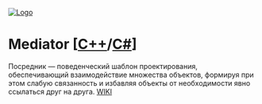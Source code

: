 [![Logo](https://raw.githubusercontent.com/ogycode/DesignPatterns/master/merch/mediator.PNG)](https://github.com/ogycode/DesignPatterns/tree/master/src/BehavioralPatterns/Mediator)

# Mediator [[C++](https://github.com/ogycode/DesignPatterns/blob/master/src/BehavioralPatterns/Mediator/MediatorCPP/MediatorCPP/MediatorCPP.cpp)/[C#](https://github.com/ogycode/DesignPatterns/blob/master/src/BehavioralPatterns/Mediator/MediatorCSharp/MediatorCSharp/Program.cs)]
Посредник — поведенческий шаблон проектирования, обеспечивающий взаимодействие множества объектов, формируя при этом слабую связанность и избавляя объекты от необходимости явно ссылаться друг на друга. [WIKI](https://ru.wikipedia.org/wiki/%D0%9F%D0%BE%D1%81%D1%80%D0%B5%D0%B4%D0%BD%D0%B8%D0%BA_(%D1%88%D0%B0%D0%B1%D0%BB%D0%BE%D0%BD_%D0%BF%D1%80%D0%BE%D0%B5%D0%BA%D1%82%D0%B8%D1%80%D0%BE%D0%B2%D0%B0%D0%BD%D0%B8%D1%8F))